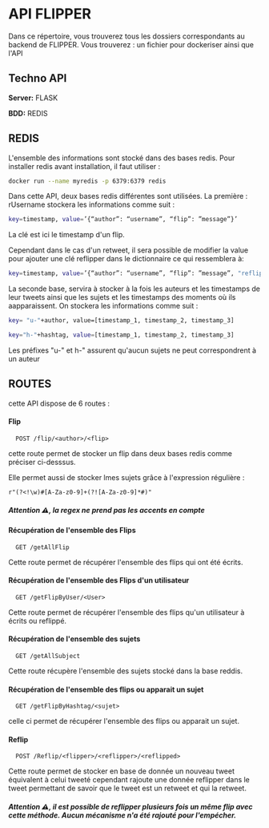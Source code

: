 
# API FLIPPER

Dans ce répertoire, vous trouverez tous les dossiers correspondants au backend de FLIPPER. Vous trouverez : un fichier pour dockeriser ainsi que l'API


## Techno API

**Server:** FLASK

**BDD:** REDIS


## REDIS

L'ensemble des informations sont stocké dans des bases redis. Pour installer redis avant installation, il faut utiliser : 

```bash
docker run --name myredis -p 6379:6379 redis
```

Dans cette API, deux bases redis différentes sont utilisées. La première : rUsername stockera les informations comme suit : 

````bash 
key=timestamp, value=’{“author”: “username”, “flip”: ”message”}’
`````
La clé est ici le timestamp d'un flip.

Cependant dans le cas d'un retweet, il sera possible de modifier la value pour ajouter une clé reflipper dans le dictionnaire ce qui ressemblera à: 

````bash 
key=timestamp, value=’{“author”: “username”, “flip”: ”message”, "reflipper": "reflipper}’
`````

La seconde base, servira à stocker à la fois les auteurs et les timestamps de leur tweets ainsi que les sujets et les timestamps des moments où ils aapparaissent. On stockera les informations comme suit : 
````bash 
key= "u-"+author, value=[timestamp_1, timestamp_2, timestamp_3]
`````
````bash 
key="h-"+hashtag, value=[timestamp_1, timestamp_2, timestamp_3]
`````

Les préfixes "u-" et h-" assurent qu'aucun sujets ne peut correspondrent à un auteur


## ROUTES

cette API dispose de 6 routes :


#### Flip

```http
  POST /flip/<author>/<flip>
```

cette route permet de stocker un flip dans deux bases redis comme préciser ci-desssus.

Elle permet aussi de stocker lmes sujets grâce à l'expression régulière : 

`r"(?<!\w)#[A-Za-z0-9]+(?![A-Za-z0-9]*#)"`

##### Attention ⚠️, la regex ne prend pas les accents en compte

#### Récupération de l'ensemble des Flips

```http
  GET /getAllFlip
```

Cette route permet de récupérer l'ensemble des flips qui ont été écrits.

#### Récupération de l'ensemble des Flips d'un utilisateur

```http
  GET /getFlipByUser/<User>
```

Cette route permet de récupérer l'ensemble des flips qu'un utilisateur à écrits ou reflippé.

#### Récupération de l'ensemble des sujets

```http
  GET /getAllSubject
```
Cette route récupère l'ensemble des sujets stocké dans la base reddis. 


#### Récupération de l'ensemble des flips ou apparait un sujet

```http
  GET /getFlipByHashtag/<sujet>
````

celle ci permet de récupérer l'ensemble des flips ou apparait un sujet.

#### Reflip

```http
  POST /Reflip/<flipper>/<reflipper>/<reflipped>
````

Cette route permet de stocker en base de donnée un nouveau tweet équivalent à celui tweeté cependant rajoute une donnée reflipper dans le tweet permettant de savoir que le tweet est un retweet et qui la retweet.
##### Attention ⚠️, il est possible de reflipper plusieurs fois un même flip avec cette méthode. Aucun mécanisme n'a été rajouté pour l'empécher.














